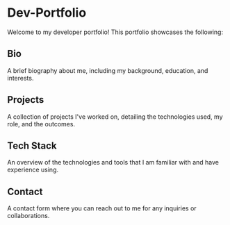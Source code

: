 # Dev-Portfolio

Welcome to my developer portfolio! This portfolio showcases the following:

## Bio
A brief biography about me, including my background, education, and interests.

## Projects
A collection of projects I've worked on, detailing the technologies used, my role, and the outcomes.

## Tech Stack
An overview of the technologies and tools that I am familiar with and have experience using.

## Contact
A contact form where you can reach out to me for any inquiries or collaborations.